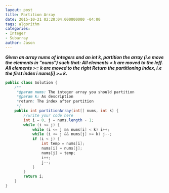 ```yaml
---
layout: post
title: Partition Array
date: 2015-10-21 02:20:04.000000000 -04:00
tags: algorithm
categories:
- Integer
- Subarray
author: Jason
---
```

<p><strong><em>Given an array nums of integers and an int k, partition the array (i.e move the elements in "nums") such that: All elements &lt; k are moved to the leff. All elements >= k are moved to the right Return the partitioning index, i.e the first index i nums[i] >= k.</em></strong></p>


``` java
public class Solution {
    /** 
     *@param nums: The integer array you should partition
     *@param k: As description
     *return: The index after partition
     */
    public int partitionArray(int[] nums, int k) {
        //write your code here
        int i = 0, j = nums.length - 1;
        while (i <= j) {
            while (i <= j && nums[i] < k) i++;
            while (i <= j && nums[j] >= k) j--;
            if (i < j) {
                int temp = nums[i];
                nums[i] = nums[j];
                nums[j] = temp;
                i++;
                j--;
            }
        }
        return i;
    }
}
```
